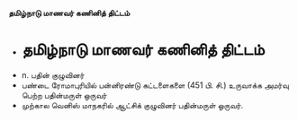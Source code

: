 **தமிழ்நாடு மாணவர் கணினித் திட்டம்**
- # தமிழ்நாடு மாணவர் கணினித் திட்டம்
- n. பதின் குழுவினர்
- பண்டை ரோமாபுரியில் பன்னிரண்டு கட்டளைகளை (451 பி. சி.) உருவாக்க அமர்வு பெற்ற பதின்மருள் ஒருவர்
- முற்கால வெனிஸ் மாநகரில் ஆட்சிக் குழுவினர் பதின்மருள் ஒருவர்.

